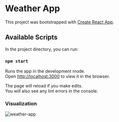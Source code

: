# Weather App

This project was bootstrapped with [Create React App](https://github.com/facebook/create-react-app).

## Available Scripts

In the project directory, you can run:

### `npm start`

Runs the app in the development mode.\
Open [http://localhost:3000](http://localhost:3000) to view it in the browser.

The page will reload if you make edits.\
You will also see any lint errors in the console.

### Visualization
![weather-app](https://user-images.githubusercontent.com/72103819/124970322-37499f80-e041-11eb-9b4e-569443c51c56.png)

